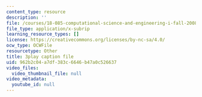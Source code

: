 ```yaml
---
content_type: resource
description: ''
file: /courses/18-085-computational-science-and-engineering-i-fall-2008/962b2c04a7df383c6646b47a0c526637_E1o1h-_4Bn4.srt
file_type: application/x-subrip
learning_resource_types: []
license: https://creativecommons.org/licenses/by-nc-sa/4.0/
ocw_type: OCWFile
resourcetype: Other
title: 3play caption file
uid: 962b2c04-a7df-383c-6646-b47a0c526637
video_files:
  video_thumbnail_file: null
video_metadata:
  youtube_id: null
---
```

